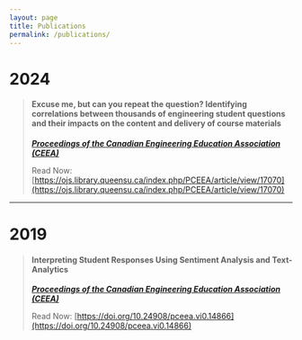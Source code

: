 ```yaml
---
layout: page
title: Publications
permalink: /publications/
---
```


# 2024

>#### Excuse me, but can you repeat the question? Identifying correlations between thousands of engineering student questions and their impacts on the content and delivery of course materials
>
>***[Proceedings of the Canadian Engineering Education Association (CEEA)](https://ceea.ca/)***
>
>Read Now: [https://ojs.library.queensu.ca/index.php/PCEEA/article/view/17070](https://ojs.library.queensu.ca/index.php/PCEEA/article/view/17070)

---

# 2019

>#### Interpreting Student Responses Using Sentiment Analysis and Text-Analytics
>
>***[Proceedings of the Canadian Engineering Education Association (CEEA)](https://ceea.ca/)***
>
>Read Now: [https://doi.org/10.24908/pceea.vi0.14866](https://doi.org/10.24908/pceea.vi0.14866)